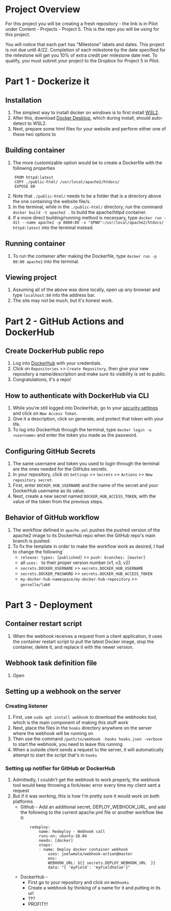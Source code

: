 # Project Overview

For this project you will be creating a fresh repository - the link is in Pilot under Content - Projects - Project 5. This is the repo you will be using for this project.

You will notice that each part has "Milestone" labels and dates. This project is not due until 4/22. Completion of each milestone by the date specified for the milestone will get you 10% of extra credit per milestone date met. To qualify, you must submit your project to the Dropbox for Project 5 in Pilot.

# Part 1 - Dockerize it

## Installation
1. The simplest way to install docker on windows is to first install [WSL2](https://docs.microsoft.com/en-us/windows/wsl/install).
2. After this, download [Docker Desktop](https://docs.docker.com/desktop/windows/install/), which during install, should auto-detect to WSL2.
3. Next, prepare some html files for your website and perform either one of these two options to 

## Building container
1. The more customizable option would be to create a Dockerfile with the following properties
```
    FROM httpd:latest
    COPY ./public-html/ /usr/local/apache2/htdocs/
    EXPOSE 80
```
2. Note that `./public-html/` needs to be a folder that is a directory above the one containing the website file/s. 
3. In the terminal, while in the `./public-html/` directory, run the command `docker build -t apache2 .` to build the apache/httpd container. 
4. If a more direct building/running method is necessary, type `docker run -dit --name apache2 -p 8080:80 -v "$PWD":/usr/local/apache2/htdocs/ httpd:latest` into the terminal instead. 

## Running container
1.  To run the container after making the Dockerfile, type `docker run -p 80:80 apache2` into the terminal. 

## Viewing project
1. Assuming all of the above was done locally, open up any browser and type `localhost:80` into the address bar.
2. The site may not be much, but it's honest work.

# Part 2 - GitHub Actions and DockerHub

## Create DockerHub public repo
1. Log into [DockerHub](https://hub.docker.com/) with your credentials.
2. Click on `Repositories` >> `Create Repository`, then give your new repository a name/description and make sure its visibility is set to public.
3. Congratulations, it's a repo!

## How to authenticate with DockerHub via CLI
1. While you're still logged into DockerHub, go to your [security settings](https://hub.docker.com/settings/security) and click on `New Access Token`.
2. Give it a description, click on generate, and protect that token with your life. 
3. To log into DockerHub through the terminal, type `docker login -u <username>` and enter the token you made as the password.

## Configuring GitHub Secrets
1. The same username and token you used to login through the terminal are the ones needed for the GitHubs secrets.
2. In your repository, click on `Settings` >> `Secrets` >> `Actions` >> `New repository secret`.
3. First, enter `DOCKER_HUB_USERNAME` and the name of the secret and your DockerHub username as its value.
4. Next, create a new secret named `DOCKER_HUB_ACCESS_TOKEN`, with the value of the token from the previous steps.

## Behavior of GitHub workflow
1. The workflow defined in `apache.yml` pushes the pushed version of the apache2 image to its DockerHub repo when the GitHub repo's main branch is pushed. 
2. To fix the template in order to make the workflow work as desired, I had to change the following`
    * `release: types: [published]` >> `push: branches: [master]`
    * all `uses: ` to their proper version number (v1, v3, v2)
    * `secrets.DOCKER_USERNAME` >> `secrets.DOCKER_HUB_USERNAME`
    * `secrets.DOCKER_PASSWORD` >> `secrets.DOCKER_HUB_ACCESS_TOKEN`
    * `my-docker-hub-namespace/my-docker-hub-repository` >> `gerselle/lab6`

# Part 3 - Deployment

## Container restart script
1. When the webhook receives a request from a client application, it uses the container restart script to pull the latest Docker image, stop the container, delete it, and replace it with the newer version. 

## Webhook task definition file
1. Open

## Setting up a webhook on the server
### Creating listener
1. First, use `sudo apt install webhook` to download the webhooks tool, which is the main component of making this stuff work
2. Next, place the files in the `hooks` directory anywhere on the server where the webhook will be running on
3. Then use the command `/path/to/webhook -hooks hooks.json -verbose` to start the webhook, you need to leave this running
4. When a outside client sends a request to the server, it will automatically attempt to start the script that's in `hooks`

### Setting up notifier for GitHub or DockerHub
1. Admittedly, I couldn't get the webhook to work properly, the webhook tool would keep throwing a fork/exec error every time my client sent a request
2. But if it was working, this is how I'm pretty sure it would work on both platforms
    * Github - Add an additional secret, DEPLOY_WEBHOOK_URL, and add the following to the current apache.yml file or another workflow like it:
        ``` 
            redeploy:
                name: Redeploy - Webhook call
                runs-on: ubuntu-18.04
                needs: [docker]
                steps:
                - name: Deploy docker container webhook
                    uses: joelwmale/webhook-action@master
                    env:
                    WEBHOOK_URL: ${{ secrets.DEPLOY_WEBHOOK_URL  }}
                    data: "{ 'myField': 'myFieldValue'}" 
        ```
    * DockerHub - 
        * First go to your repository and click on `Webhooks`
        * Create a webhook by thinking of a name for it and putting in its url
        * ???
        * PROFIT!!!
